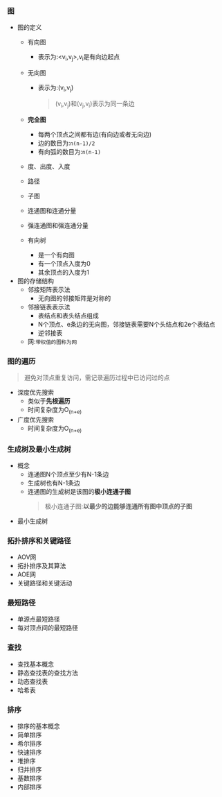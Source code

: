 ### 图
  + 图的定义
    + 有向图
      + 表示为:<v<sub>i</sub>,v<sub>j</sub>>,v<sub>i</sub>是有向边起点
    + 无向图
      + 表示为:(v<sub>i</sub>,v<sub>j</sub>)
        > (v<sub>i</sub>,v<sub>j</sub>)和(v<sub>j</sub>,v<sub>i</sub>)表示为同一条边
    + **完全图**
      + 每两个顶点之间都有边(有向边或者无向边)
      + 边的数目为:`n(n-1)/2`
      + 有向弧的数目为:`n(n-1)`
    + 度、出度、入度
    + 路径
    + 子图
    + 连通图和连通分量
    + 强连通图和强连通分量
    
    + 有向树
      + 是一个有向图
      + 有一个顶点入度为0
      + 其余顶点的入度为1
  + 图的存储结构
    + 邻接矩阵表示法
      + 无向图的邻接矩阵是对称的
    + 邻接链表表示法
      + 表结点和表头结点组成
      + N个顶点、e条边的无向图，邻接链表需要N个头结点和2e个表结点
      + 逆邻接表
    + 网:`带权值的图称为网`
### 图的遍历
  > 避免对顶点重复访问，需记录遍历过程中已访问过的点
  + 深度优先搜索
    + 类似于**先根遍历**
    + 时间复杂度为O<sub>(n+e)</sub>
  + 广度优先搜索
    + 时间复杂度为O<sub>(n+e)</sub>
### 生成树及最小生成树
  + 概念
    + 连通图N个顶点至少有N-1条边
    + 生成树也有N-1条边
    + 连通图的生成树是该图的**极小连通子图**
      > 极小连通子图:**以最少的边能够连通所有图中顶点的子图**
  + 最小生成树
### 拓扑排序和关键路径
  + AOV网
  + 拓扑排序及其算法
  + AOE网
  + 关键路径和关键活动
### 最短路径
  + 单源点最短路径
  + 每对顶点间的最短路径
### 查找
  + 查找基本概念
  + 静态查找表的查找方法
  + 动态查找表
  + 哈希表
### 排序
  + 排序的基本概念
  + 简单排序
  + 希尔排序
  + 快速排序
  + 堆排序
  + 归并排序
  + 基数排序
  + 内部排序
